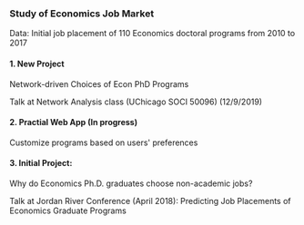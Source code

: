 ### Study of Economics Job Market 

Data: 
Initial job placement of 110 Economics doctoral programs from 2010 to 2017

#### 1. New  Project
Network-driven Choices of Econ PhD Programs

 Talk at Network Analysis class (UChicago SOCI 50096) (12/9/2019)

#### 2. Practial Web App (In progress)
Customize programs based on users' preferences

#### 3. Initial Project:
Why do Economics Ph.D. graduates choose non-academic jobs?

Talk at Jordan River Conference (April 2018):
Predicting Job Placements of Economics Graduate Programs

